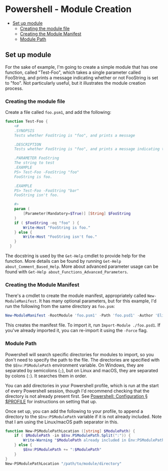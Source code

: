 <!--
SPDX-FileCopyrightText: 2023 - 2024 Eli Array Minkoff

SPDX-License-Identifier: CC-BY-SA-4.0
-->

# Powershell - Module Creation

<!-- vim-markdown-toc GitLab -->

* [Set up module](#set-up-module)
  * [Creating the module file](#creating-the-module-file)
  * [Creating the Module Manifest](#creating-the-module-manifest)
  * [Module Path](#module-path)

<!-- vim-markdown-toc -->

## Set up module

For the sake of example, I'm going to create a simple module that has one function, called "Test-Foo", which takes a single parameter called FooString, and prints a message indicating whether or not FooString is set to "foo". Not particularly useful, but it illustrates the module creation process.

### Creating the module file

Create a file called `foo.psm1`, and add the following:

```powershell
function Test-Foo {
    <#
    .SYNOPSIS
    Tests whether FooString is "foo", and prints a message

    .DESCRIPTION
    Tests whether FooString is "foo", and prints a message indicating the result. Not particularly useful.

    .PARAMETER FooString
    The string to test
    .EXAMPLE
    PS> Test-Foo -FooString "foo"
    FooString is foo.

    .EXAMPLE
    PS> Test-Foo -FooString "bar"
    FooString isn't foo.

    #>
    param (
        [Parameter(Mandatory=$True)] [String] $FooString
    )
    if ( $FooString -eq "foo" ) {
        Write-Host "FooString is foo."
    } else {
        Write-Host "FooString isn't foo."
    }
  }
```

The docstring is used by the `Get-Help` cmdlet to provide help for the function. More details can be found by running `Get-Help about_Comment_Based_Help`. More about advanced parameter usage can be found with `Get-Help about_Functions_Advanced_Parameters`.

### Creating the Module Manifest

There's a cmdlet to create the module manifest, appropriately called `New-ModuleManifest`. It has many optional parameters, but for this example, I'd run the following from the same directory as `foo.psm`:

```powershell
New-ModuleManifest -RootModule 'foo.psm1' -Path 'foo.psd1' -Author 'Eli Array Minkoff' -CompanyName 'eliminmax' -Copyright 'Eli Array Minkoff'
```

This creates the manifest file. To import it, run `Import-Module ./foo.psd1`. If you've already imported it, you can re-import it using the `-Force` flag.

### Module Path

Powershell will search specific directories for modules to import, so you don't need to specify the path to the file. The directories are specified with the `$Env:PSModulePath` environment variable. On Windows, they are separated by semicolons (`;`), but on Linux and macOS, they are separated by colons (`:`). It searches them in order.

You can add directories in your Powershell profile, which is run at the start of every Powershell session, though I'd recommend checking that the directory is not already present first. See [Powershell: Configuration § $PROFILE](./Configuration.md#profile) for instructions on setting that up.

Once set up, you can add the following to your profile, to append a directory to the `$Env:PSModulePath` variable if it is not already included. Note that I am using the Linux/macOS path separator in this.

```powershell
function New-PSModulePathLocation ([string] $ModulePath) {
    if ( $ModulePath -in $Env.PSModulePath.Split(":")) {
        Write-Warning "$ModulePath already included in Env:PSModulePath."
    } else {
        $Env:PSModulePath += ":$ModulePath"
    }
}
New-PSModulePathLocation "/path/to/module/directory"
```

